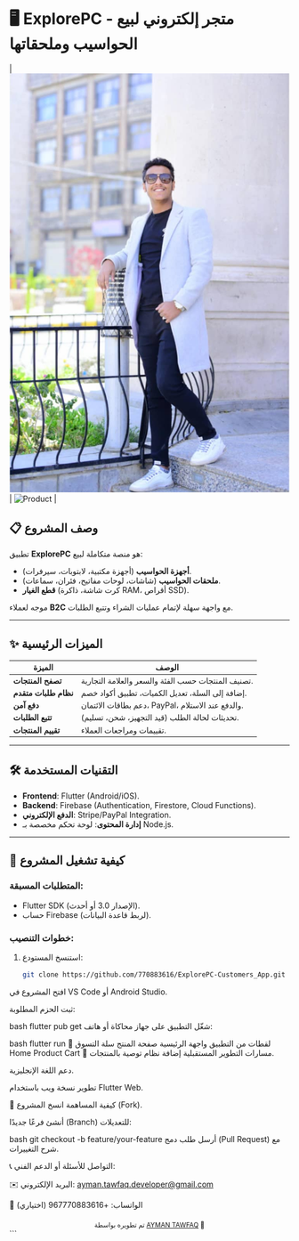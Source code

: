 # 🖥️ ExplorePC - متجر إلكتروني لبيع الحواسيب وملحقاتها  

| ![Home](images/AYMAN.jpg) | ![Product](images/product_page.png) |

## 📋 وصف المشروع  
تطبيق **ExplorePC** هو منصة متكاملة لبيع:  
- **أجهزة الحواسيب** (أجهزة مكتبية، لابتوبات، سيرفرات).  
- **ملحقات الحواسيب** (شاشات، لوحات مفاتيح، فئران، سماعات).  
- **قطع الغيار** (كرت شاشة، ذاكرة RAM، أقراص SSD).  

موجه لعملاء **B2C** مع واجهة سهلة لإتمام عمليات الشراء وتتبع الطلبات.  

---

## ✨ الميزات الرئيسية  
| الميزة | الوصف |  
|--------|-------|  
| **تصفح المنتجات** | تصنيف المنتجات حسب الفئة والسعر والعلامة التجارية. |  
| **نظام طلبات متقدم** | إضافة إلى السلة، تعديل الكميات، تطبيق أكواد خصم. |  
| **دفع آمن** | دعم بطاقات الائتمان، PayPal، والدفع عند الاستلام. |  
| **تتبع الطلبات** | تحديثات لحالة الطلب (قيد التجهيز، شحن، تسليم). |  
| **تقييم المنتجات** | تقييمات ومراجعات العملاء. |  

---

## 🛠️ التقنيات المستخدمة  
- **Frontend**: Flutter (Android/iOS).  
- **Backend**: Firebase (Authentication, Firestore, Cloud Functions).  
- **الدفع الإلكتروني**: Stripe/PayPal Integration.  
- **إدارة المحتوى**: لوحة تحكم مخصصة بـ Node.js.  

---

## 🚀 كيفية تشغيل المشروع  
### المتطلبات المسبقة:  
- Flutter SDK (الإصدار 3.0 أو أحدث).  
- حساب Firebase (لربط قاعدة البيانات).  

### خطوات التنصيب:  
1. استنسخ المستودع:  
   ```bash
   git clone https://github.com/770883616/ExplorePC-Customers_App.git
افتح المشروع في VS Code أو Android Studio.

ثبت الحزم المطلوبة:

bash
flutter pub get
شغّل التطبيق على جهاز محاكاة أو هاتف:

bash
flutter run
📸 لقطات من التطبيق
واجهة الرئيسية	صفحة المنتج	سلة التسوق
Home	Product	Cart
📌 مسارات التطوير المستقبلية
إضافة نظام توصية بالمنتجات.

دعم اللغة الإنجليزية.

تطوير نسخة ويب باستخدام Flutter Web.

🤝 كيفية المساهمة
انسخ المشروع (Fork).

أنشئ فرعًا جديدًا (Branch) للتعديلات:

bash
git checkout -b feature/your-feature
أرسل طلب دمج (Pull Request) مع شرح التغييرات.

📞 التواصل
للأسئلة أو الدعم الفني:

✉️ البريد الإلكتروني: ayman.tawfaq.developer@gmail.com

📱 الواتساب: +967770883616 (اختياري)

<div align="center"> <sub>تم تطويره بواسطة <a href="https://github.com/770883616">AYMAN TAWFAQ</a> 🚀</sub> </div> ```
